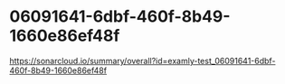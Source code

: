 # 06091641-6dbf-460f-8b49-1660e86ef48f
https://sonarcloud.io/summary/overall?id=examly-test_06091641-6dbf-460f-8b49-1660e86ef48f
